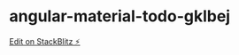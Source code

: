 # angular-material-todo-gklbej

[Edit on StackBlitz ⚡️](https://stackblitz.com/edit/angular-material-todo-gklbej)